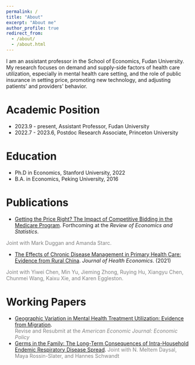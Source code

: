 ```yaml
---
permalink: /
title: "About"
excerpt: "About me"
author_profile: true
redirect_from: 
  - /about/
  - /about.html
---
```


I am an assistant professor in the School of Economics, Fudan University. My research focuses on demand and supply-side factors of health care utilization, especially in mental health care setting, and the role of public insurance in setting price, promoting new technology, and adjusting patients' and providers' behavior. <br/>


Academic Position
======
- 2023.9 - present, Assistant Professor, Fudan University
- 2022.7 - 2023.6,  Postdoc Research Associate, Princeton University <br/>


Education
======
- Ph.D in Economics, Stanford University, 2022
- B.A. in Economics, Peking University, 2016 <br/>


Publications
======
 - [Getting the Price Right? The Impact of Competitive Bidding in the Medicare Program](files/DME_Draft.pdf). Forthcoming at the *Review of Economics and Statistics*. 
 <span style="color:gray"> 
 Joint with Mark Duggan and Amanda Starc.
 </span> <br/>
 
 - [The Effects of Chronic Disease Management in Primary Health Care: Evidence from Rural China](https://www.sciencedirect.com/science/article/pii/S0167629621001247). *Journal of Health Economics*. (2021) 
 <span style="color:gray">
    Joint with Yiwei Chen, Min Yu, Jieming Zhong, Ruying Hu, Xiangyu Chen, Chunmei Wang, Kaixu Xie, and Karen Eggleston. 
 </span> <br/>
 

Working Papers
======
 - [Geographic Variation in Mental Health Treatment Utilization: Evidence from Migration](files/Ding_MH_GeoVariation.pdf).  
 <span style="color:gray">Revise and Resubmit at the *American Economic Journal: Economic Policy*  </span>
 - [Germs in the Family: The Long-Term Consequences of Intra-Household Endemic Respiratory Disease Spread](files/ChildSickness_Draft.pdf). 
 <span style="color:gray">Joint with N. Meltem Daysal, Maya Rossin-Slater, and Hannes Schwandt  </span>
  
